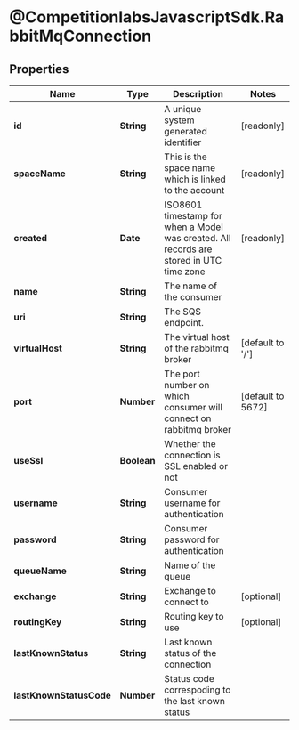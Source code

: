 # @CompetitionlabsJavascriptSdk.RabbitMqConnection

## Properties

Name | Type | Description | Notes
------------ | ------------- | ------------- | -------------
**id** | **String** | A unique system generated identifier | [readonly] 
**spaceName** | **String** | This is the space name which is linked to the account | [readonly] 
**created** | **Date** | ISO8601 timestamp for when a Model was created. All records are stored in UTC time zone | [readonly] 
**name** | **String** | The name of the consumer | 
**uri** | **String** | The SQS endpoint. | 
**virtualHost** | **String** | The virtual host of the rabbitmq broker | [default to &#39;/&#39;]
**port** | **Number** | The port number on which consumer will connect on rabbitmq broker | [default to 5672]
**useSsl** | **Boolean** | Whether the connection is SSL enabled or not | 
**username** | **String** | Consumer username for authentication | 
**password** | **String** | Consumer password for authentication | 
**queueName** | **String** | Name of the queue | 
**exchange** | **String** | Exchange to connect to | [optional] 
**routingKey** | **String** | Routing key to use | [optional] 
**lastKnownStatus** | **String** | Last known status of the connection | 
**lastKnownStatusCode** | **Number** | Status code correspoding to the last known status | 



